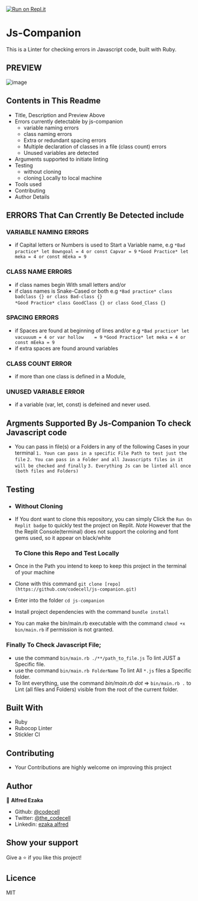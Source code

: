 [![Run on Repl.it](https://repl.it/badge/github/codecell/js-companion)](https://repl.it/github/codecell/js-companion)

# Js-Companion

This is a Linter for checking errors in Javascript code, built with Ruby. 

## PREVIEW
  ![image](https://user-images.githubusercontent.com/46686100/78828956-6eb04300-79dd-11ea-8529-598e8dc3011e.png)

## Contents in This Readme
  - Title, Description and Preview Above
  - Errors currently detectable by js-companion
    - variable naming errors
    - class naming errors
    - Extra or redundant spacing errors 
    - Multiple declaration of classes in a file (class count) errors
    - Unused variables are detected
  - Arguments supported to initiate linting
  - Testing
    - without cloning
    - cloning Locally to local machine
  - Tools used
  - Contributing
  - Author Details

## ERRORS That Can Crrently Be Detected include

### VARIABLE NAMING ERRORS
  - if Capital letters or Numbers is used to Start a Variable name, 
    e.g `*Bad practice* let 8owngoal = 4 or const Capvar = 9`
        `*Good Practice* let meka = 4 or const mEeka = 9`
    
### CLASS NAME ERRORS 
  - if class names begin With small letters and/or
  - if class names is Snake-Cased or both
    e.g `*Bad practice* class badclass {} or class Bad-class {}`    
        `*Good Practice* class GoodClass {} or class Good_Class {}`
    

### SPACING ERRORS
  - if Spaces are found at beginning of lines and/or
    e.g `*Bad practice* let   vacuuuum = 4 or var hollow    = 9`
        `*Good Practice* let meka = 4 or const mEeka = 9`
  - if extra spaces are found around variables

### CLASS COUNT ERROR
  - if more than one class is defined in a Module,

### UNUSED VARIABLE ERROR
  - if a variable (var, let, const) is defeined and never used.

## Argments Supported By Js-Companion To check Javascript code
  - You can pass in file(s) or a Folders in any of the following Cases in your terminal
    `1. Youn can pass in a specific File Path to test just the file`
    `2. You can pass in a Folder and all Javascripts files in it will be checked and finally`
    `3. Everything Js can be linted all once (both files and Folders)`

## Testing
  -  ### Without Cloning
  - If You dont want to clone this repository, you can simply Click the `Run On Replit badge`
    to quickly test the project on Replit. *Note* However that the the Replit Console(terminal) does not support the coloring and font gems used, so it appear on black/white

    ### To Clone this Repo and Test Locally
  - Once in the Path you intend to keep to keep this project in the terminal of your machine
  - Clone with this command `git clone [repo](https://github.com/codecell/js-companion.git)`
  - Enter into the folder `cd js-companion`
  - Install project dependencies with the command `bundle install`
  - You can make the bin/main.rb executable with the command `chmod +x bin/main.rb` if permission is not granted.

  ### Finally To Check Javascript File;
  - use the command `bin/main.rb ./**/path_to_file.js` To lint JUST a Specific file.
  - use the command `bin/main.rb FolderName` To lint All `*.js` files a Specific folder.
  - To lint everything, use the command *bin/main.rb dot* => `bin/main.rb .` to Lint (all files and Folders) visible from the root of the current folder.


## Built With
- Ruby
- Rubocop Linter
- Stickler CI

## Contributing 
- Your Contributions are highly welcome on improving this project

## Author

👤 **Alfred Ezaka**

- Github: [@codecell](https://github.com/codecell)
- Twitter: [@the_codecell](https://twitter.com/the_codecell) 
- Linkedin: [ezaka alfred](https://www.linkedin.com/in/alfrednoble/)


## Show your support

Give a ⭐️ if you like this project!
## Licence
MIT
